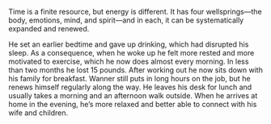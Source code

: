 Time is a finite resource, but energy is different. It has four wellsprings—the body, emotions, mind, and spirit—and in each, it can be systematically expanded and renewed.

He set an earlier bedtime and gave up drinking, which had disrupted his sleep. 
As a consequence, when he woke up he felt more rested and more motivated to exercise, which he now does almost every morning. In less than two months he lost 15 pounds. 
After working out he now sits down with his family for breakfast. 
Wanner still puts in long hours on the job, but he renews himself regularly along the way. 
He leaves his desk for lunch and usually takes a morning and an afternoon walk outside. 
When he arrives at home in the evening, he’s more relaxed and better able to connect with his wife and children.